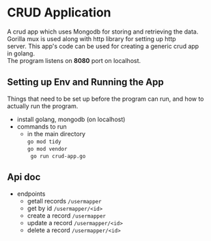 # CRUD Application 
A crud app which uses Mongodb for storing and retrieving the data.\
Gorilla mux is used along with http library for setting up http\
server. This app's code can be used for creating a generic crud app\
in golang.\
The program listens on **8080** port on localhost.


## Setting up Env and Running the App
Things that need to be set up before the program can run, and how to \
actually run the program.
- install golang, mongodb (on localhost)
- commands to run 
    - in the main directory \
    ` go mod tidy ` \
    ` go mod vendor ` \
    ` go run crud-app.go`

## Api doc

- endpoints
    - getall records `/usermapper `
    - get by id ` /usermapper/<id> `
    - create a record `/usermapper `
    - update a record `/usermapper/<id> `
    - delete a record `/usermapper/<id> `


